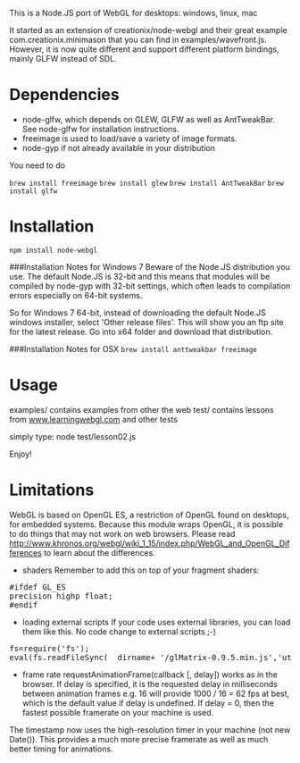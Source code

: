 This is a Node.JS port of WebGL for desktops: windows, linux, mac

It started as an extension of creationix/node-webgl and their great example com.creationix.minimason that 
you can find in examples/wavefront.js. However, it is now quite different and support different platform 
bindings, mainly GLFW instead of SDL.

Dependencies
============
- node-glfw, which depends on GLEW, GLFW as well as AntTweakBar. See node-glfw for installation instructions.
- freeimage is used to load/save a variety of image formats.
- node-gyp if not already available in your distribution

You need to do 

`brew install freeimage`
`brew install glew`
`brew install AntTweakBar`
`brew install glfw`

Installation
============
`npm install node-webgl`

###Installation Notes for Windows 7
Beware of the Node.JS distribution you use. The default Node.JS is 32-bit and this means that modules 
will be compiled by node-gyp with 32-bit settings, which often leads to compilation errors especially
on 64-bit systems.

So for Windows 7 64-bit, instead of downloading the default Node.JS windows installer, select 'Other release files'.
This will show you an ftp site for the latest release. Go into x64 folder and download that distribution.

###Installation Notes for OSX
`brew install anttweakbar freeimage`

Usage
=====
examples/   contains examples from other the web
test/       contains lessons from www.learningwebgl.com and other tests

simply type: node test/lesson02.js

Enjoy!

Limitations
===========
WebGL is based on OpenGL ES, a restriction of OpenGL found on desktops, for embedded systems.
Because this module wraps OpenGL, it is possible to do things that may not work on web browsers. 
Please read http://www.khronos.org/webgl/wiki_1_15/index.php/WebGL_and_OpenGL_Differences 
to learn about the differences.

- shaders
Remember to add this on top of your fragment shaders:
<pre>
#ifdef GL_ES
precision highp float;
#endif
</pre>

- loading external scripts
If your code uses external libraries, you can load them like this. No code change to external scripts ;-)
<pre>
fs=require('fs');
eval(fs.readFileSync(__dirname+ '/glMatrix-0.9.5.min.js','utf8'));
</pre>

- frame rate
requestAnimationFrame(callback [, delay]) works as in the browser. 
If delay is specified, it is the requested delay in milliseconds between animation frames 
e.g. 16 will provide 1000 / 16 = 62 fps at best, which is the default value if delay is undefined. 
If delay = 0, then the fastest possible framerate on your machine is used.

The timestamp now uses the high-resolution timer in your machine (not new Date()). This provides a much more precise
framerate as well as much better timing for animations.
